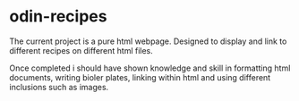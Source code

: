 # odin-recipes

The current project is a pure html webpage. Designed to display and link to different recipes on different html files. 

Once completed i should have shown knowledge and skill in formatting html documents, writing bioler plates, linking within html and using different inclusions such as images.